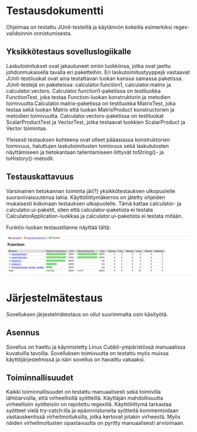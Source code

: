# Testausdokumentti

Ohjelmaa on testattu JUnit-testeillä ja käytännön kokeilla esimerkiksi regex-validoinnin onnistumisesta.

## Yksikkötestaus sovelluslogiikalle

Laskutoimitukset ovat jakautuneet omiin luokkiinsa, jotka ovat jaettu johdonmukaisella tavalla eri paketteihin. Eri laskutoimitustyyppejä vastaavat JUnit-testiluokat ovat aina testattavan luokan kanssa samassa paketissa. JUnit-testejä on paketeissa: calculator.function1, calculator.matrix ja calculator.vectors. Calculator.function1-paketissa on testiluokka FunctionTest, joka testaa Function-luokan konstruktorin ja metodien toimivuutta.Calculator.matrix-paketissa on testiluokka MatrixTest, joka testaa sekä luokan Matrix että luokan MatrixProduct konstructorien ja metodien toimivuutta. Calculator.vectors-paketissa on testiluokat ScalarProductTest ja VectorTest, jotka testaavat luokkien ScalarProduct ja Vector toimintaa. 

Yleisesti testauksen kohteena ovat olleet pääasiassa konstruktorien toimivuus, haluttujen laskutoimitusten toimivuus sekä laskutulosten näyttämiseen ja tietokantaan tallentamiseen liittyvät toString()- ja toHistory()-metodit.


## Testauskattavuus

Varsinainen tietokannan toiminta jäi(?) yksikkötestauksen ulkopuolelle suoraviivaisuutensa takia. Käyttöliittymäkerros on jätetty ohjeiden mukaisesti kokonaan testauksen ulkopuolelle. Tämä kattaa calculator- ja calculator.ui-paketit, siten että calculator-paketista ei testata CalculatorApplication-luokkaa ja calculator.ui-paketista ei testata mitään.

Funktio-luokan testaustilanne näyttää tältä:

![Funktio](https://github.com/att78/ot-harjoitustyo/blob/master/dokumentointi/kuvat/functionTotal.png)





# Järjestelmätestaus

Sovelluksen järjestelmätestaus on ollut suurimmalta osin käsityötä.

## Asennus

Sovellus on haettu ja käynnistetty Linux Cubbli-ympäristössä manuaalissa kuvatuilla tavoilla. Sovelluksen toimivuutta on testattu myös muissa käyttöjärjestelmissä ja näin sovellus on havaittu vakaaksi.

## Toiminnallisuudet

Kaikki toiminnallisuudet on testattu manuaalisesti sekä toimivilla lähtöarvoilla, että virheellisillä syötteillä. Käyttäjän mahdollisuutta virheellisiin syötteisiin on rajoitettu regexillä. Käyttöliittymä tarkastaa syötteet vielä try-catch:illa ja epäonnistuneita syötteitä kommentoidaan vastauskentissä virheilmoituksilla, jotka kertovat jotakin virheestä. Myös näiden virheilmoitusten opastavuutta on pyritty manuaalisesti arvioimaan.
